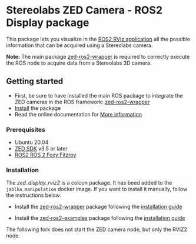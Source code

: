 # Stereolabs ZED Camera - ROS2 Display package

This package lets you visualize in
the [ROS2 RViz application](https://github.com/ros2/rviz/tree/foxy) all the
possible information that can be acquired using a Stereolabs camera.

**Note:** The main package [zed-ros2-wrapper](https://github.com/flyps/zed-ros2-wrapper)
is required to correctly execute the ROS node to acquire data from a Stereolabs 3D camera.

## Getting started

- First, be sure to have installed the main ROS package to integrate the ZED cameras in the ROS
  framework: [zed-ros2-wrapper](https://github.com/flyps/zed-ros2-wrapper)
- [Install](#Installation) the package
- Read the online documentation for [More information](https://www.stereolabs.com/docs/ros2/)

### Prerequisites

- Ubuntu 20.04
- [ZED SDK](https://www.stereolabs.com/developers/release/latest/) v3.5 or later
- [ROS2 ROS 2 Foxy Fitzroy](https://docs.ros.org/en/foxy/Installation/Linux-Install-Debians.html)

### Installation

The *zed_display_rviz2* is a colcon package. It has beed added to the `jablka_manipulation`
docker image. If you want to install it manually, follow the instructions below:

- Install the [zed-ros2-wrapper](https://github.com/flyps/zed-ros2-wrapper) package following
  the [installation guide](https://github.com/flyps/jablka_openmm?tab=readme-ov-file#setup)

- Install the [zed-ros2-examples](https://github.com/flyps/zed-ros2-examples) package following
  the [installation guide](https://github.com/flyps/zed-ros2-examples)

The following fork does not start the ZED camera node, but only the RVIZ2 node.

